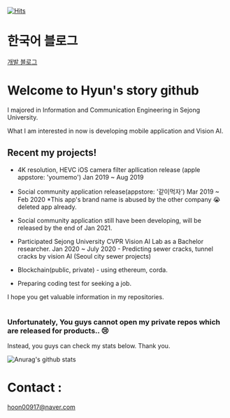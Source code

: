 [![Hits](https://hits.seeyoufarm.com/api/count/incr/badge.svg?url=https%3A%2F%2Fgithub.com%2Fhyunstory&count_bg=%2379C83D&title_bg=%23555555&icon=&icon_color=%23E7E7E7&title=hits&edge_flat=false)](https://hits.seeyoufarm.com)


# 한국어 블로그
[개발 블로그]


#


# Welcome to Hyun's story github

I majored in Information and Communication Engineering in Sejong University.

What I am interested in now is developing mobile application and Vision AI.

## Recent my projects!
 - 4K resolution, HEVC iOS camera filter apllication release (apple appstore: 'youmemo') Jan 2019 ~ Aug 2019
 
 - Social community application release(appstore: '같이먹자') Mar 2019 ~ Feb 2020
 *This app's brand name is abused by the other company :sob:
 deleted app already. 

 - Social community application still have been developing, will be released by the end of Jan 2021.
 
 - Participated Sejong University CVPR Vision AI Lab as a Bachelor researcher. Jan 2020 ~ July 2020 - Predicting sewer cracks, tunnel cracks by vision AI (Seoul city sewer projects)
  
 - Blockchain(public, private) - using ethereum, corda.
 
 - Preparing coding test for seeking a job.




I hope you get valuable information in my repositories.
#

### Unfortunately, You guys cannot open my private repos which are released for products.. :cry:
Instead, you guys can check my stats below. Thank you.

![Anurag's github stats](https://github-readme-stats.vercel.app/api?username=hyunstory&count_private=true&show_icons=true)





# Contact : 
hoon00917@naver.com







[개발 블로그]: <https://rolypolytoy.tistory.com/>




